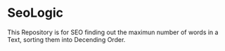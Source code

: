 # SeoLogic
This Repository is for SEO finding out the maximun number of words in a Text, sorting them into Decending Order.
